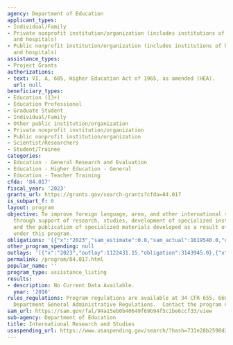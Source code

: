 ```yaml
---
agency: Department of Education
applicant_types:
- Individual/Family
- Private nonprofit institution/organization (includes institutions of higher education
  and hospitals)
- Public nonprofit institution/organization (includes institutions of higher education
  and hospitals)
assistance_types:
- Project Grants
authorizations:
- text: VI, A, 605, Higher Education Act of 1965, as amended (HEA).
  url: null
beneficiary_types:
- Education (13+)
- Education Professional
- Graduate Student
- Individual/Family
- Other public institution/organization
- Private nonprofit institution/organization
- Public nonprofit institution/organization
- Scientist/Researchers
- Student/Trainee
categories:
- Education - General Research and Evaluation
- Education - Higher Education - General
- Education - Teacher Training
cfda: '84.017'
fiscal_year: '2023'
grants_url: https://grants.gov/search-grants?cfda=84.017
is_subpart_f: 0
layout: program
objective: To improve foreign language, area, and other international studies training
  through support of research, studies, development of specialized instructional materials,
  and the publication of specialized materials developed as a result of research conducted
  under this program.
obligations: '[{"x":"2023","sam_estimate":0.0,"sam_actual":1619540.0,"usa_spending_actual":1575485.0},{"x":"2024","sam_estimate":0.0,"sam_actual":1619540.0,"usa_spending_actual":1411423.58},{"x":"2025","sam_estimate":0.0,"sam_actual":1619540.0,"usa_spending_actual":0.0}]'
other_program_spending: null
outlays: '[{"x":"2023","outlay":1122431.15,"obligation":3143945.0},{"x":"2024","outlay":0.0,"obligation":0.0},{"x":"2025","outlay":0.0,"obligation":0.0}]'
permalink: /program/84.017.html
popular_name: ''
program_type: assistance_listing
results:
- description: No Current Data Available.
  year: '2016'
rules_regulations: Program regulations are available at 34 CFR 655, 660, and the Education
  Department General Administrative Regulations.  Contact the program office for information.
sam_url: https://sam.gov/fal/94a15eb0b40649f69b94f5c1be6ccf33/view
sub-agency: Department of Education
title: International Research and Studies
usaspending_url: https://www.usaspending.gov/search/?hash=731e28b2598d234d59d12dda714e52ca
---
```

